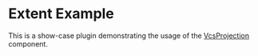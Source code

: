 # Extent Example

This is a show-case plugin demonstrating the usage of the [VcsProjection](../../../src/components/projection/VcsProjection.vue) component.
